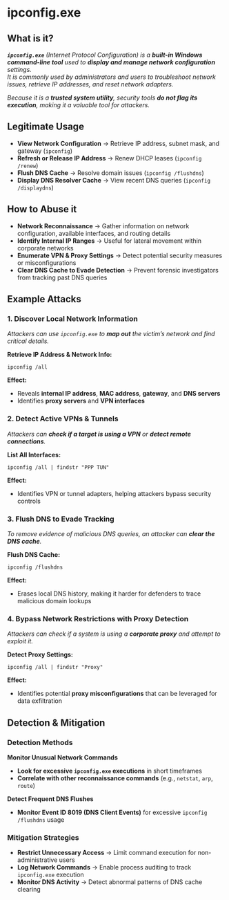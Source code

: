 # ipconfig.exe  

## What is it?  
***`ipconfig.exe`** (Internet Protocol Configuration) is a **built-in Windows command-line tool** used to **display and manage network configuration** settings.  
It is commonly used by administrators and users to troubleshoot network issues, retrieve IP addresses, and reset network adapters.*

*Because it is a **trusted system utility**, security tools **do not flag its execution**, making it a valuable tool for attackers.*

## **Legitimate Usage**  
- **View Network Configuration** → Retrieve IP address, subnet mask, and gateway (`ipconfig`)  
- **Refresh or Release IP Address** → Renew DHCP leases (`ipconfig /renew`)  
- **Flush DNS Cache** → Resolve domain issues (`ipconfig /flushdns`)  
- **Display DNS Resolver Cache** → View recent DNS queries (`ipconfig /displaydns`)  

## **How to Abuse it**  
- **Network Reconnaissance** → Gather information on network configuration, available interfaces, and routing details  
- **Identify Internal IP Ranges** → Useful for lateral movement within corporate networks  
- **Enumerate VPN & Proxy Settings** → Detect potential security measures or misconfigurations  
- **Clear DNS Cache to Evade Detection** → Prevent forensic investigators from tracking past DNS queries  

## **Example Attacks**  

### **1. Discover Local Network Information**  
*Attackers can use `ipconfig.exe` to **map out** the victim’s network and find critical details.*

**Retrieve IP Address & Network Info:**  

```
ipconfig /all
```

**Effect:**  
- Reveals **internal IP address**, **MAC address**, **gateway**, and **DNS servers**  
- Identifies **proxy servers** and **VPN interfaces**  

### **2. Detect Active VPNs & Tunnels**  
*Attackers can **check if a target is using a VPN** or **detect remote connections**.*

**List All Interfaces:**  

```
ipconfig /all | findstr "PPP TUN"
```

**Effect:**  
- Identifies VPN or tunnel adapters, helping attackers bypass security controls  

### **3. Flush DNS to Evade Tracking**  
*To remove evidence of malicious DNS queries, an attacker can **clear the DNS cache**.*

**Flush DNS Cache:**  

```
ipconfig /flushdns
```

**Effect:**  
- Erases local DNS history, making it harder for defenders to trace malicious domain lookups  

### **4. Bypass Network Restrictions with Proxy Detection**  
*Attackers can check if a system is using a **corporate proxy** and attempt to exploit it.*

**Detect Proxy Settings:**  

```
ipconfig /all | findstr "Proxy"
```

**Effect:**  
- Identifies potential **proxy misconfigurations** that can be leveraged for data exfiltration  

## **Detection & Mitigation**  

### **Detection Methods**  
**Monitor Unusual Network Commands**  
- **Look for excessive `ipconfig.exe` executions** in short timeframes  
- **Correlate with other reconnaissance commands** (e.g., `netstat`, `arp`, `route`)  

**Detect Frequent DNS Flushes**  
- **Monitor Event ID 8019 (DNS Client Events)** for excessive `ipconfig /flushdns` usage  

### **Mitigation Strategies**  
- **Restrict Unnecessary Access** → Limit command execution for non-administrative users  
- **Log Network Commands** → Enable process auditing to track `ipconfig.exe` execution  
- **Monitor DNS Activity** → Detect abnormal patterns of DNS cache clearing  
